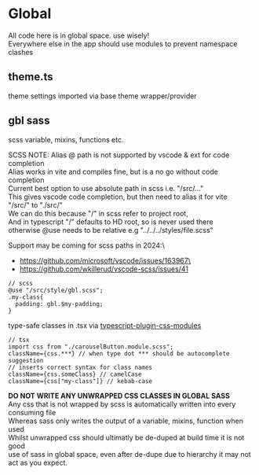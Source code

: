 # Global

All code here is in global space. use wisely!  
Everywhere else in the app should use modules to prevent namespace clashes

## theme.ts

theme settings imported via base theme wrapper/provider

## gbl sass

scss variable, mixins, functions etc.

SCSS NOTE:
Alias @ path is not supported by vscode & ext for code completion  
Alias works in vite and compiles fine, but is a no go without code completion  
Current best option to use absolute path in scss i.e. "/src/..."  
This gives vscode code completion, but then need to alias it for vite  
"/src/" to "./src/"  
We can do this because "/" in scss refer to project root,  
And in typescript "/" defaults to HD root, so is never used there  
otherwise @use needs to be relative e.g "../../../styles/file.scss"

Support may be coming for scss paths in 2024:\

- https://github.com/microsoft/vscode/issues/163967\
- https://github.com/wkillerud/vscode-scss/issues/41

```
// scss
@use "/src/style/gbl.scss";
.my-class{
  padding: gbl.$my-padding;
}
```

type-safe classes in .tsx via [typescript-plugin-css-modules](https://github.com/mrmckeb/typescript-plugin-css-modules)

```
// tsx
import css from "./carouselButton.module.scss";
className={css.***} // when type dot *** should be autocomplete suggestion
// inserts correct syntax for class names
className={css.someClass} // camelCase
className={css["my-class"]} // kebab-case
```

**DO NOT WRITE ANY UNWRAPPED CSS CLASSES IN GLOBAL SASS**  
Any css that is not wrapped by scss is automatically written into every consuming file  
Whereas sass only writes the output of a variable, mixins, function when used  
Whilst unwrapped css should ultimatly be de-duped at build time it is not good  
use of sass in global space, even after de-dupe due to hierarchy it may not act as you expect.

